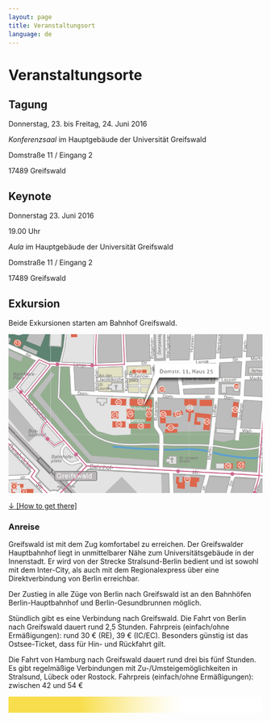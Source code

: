 ```yaml
---
layout: page
title: Veranstaltungsort
language: de
---
```



# Veranstaltungsorte

## Tagung
Donnerstag, 23. bis Freitag, 24. Juni 2016

*Konferenzsaal* im Hauptgebäude der Universität Greifswald

Domstraße 11 / Eingang 2

17489 Greifswald

## Keynote
Donnerstag 23. Juni 2016

19.00 Uhr

*Aula*
im Hauptgebäude der Universität Greifswald

Domstraße 11 / Eingang 2

17489 Greifswald


## Exkursion
Beide Exkursionen starten am Bahnhof Greifswald.

![map](../images/map.jpg)

<a href="../files/Conf_GettingHere_Web.pdf" class="download">↓ [How to get there]</a><br>

### Anreise
Greifswald ist mit dem Zug komfortabel zu erreichen. Der Greifswalder Hauptbahnhof liegt in unmittelbarer Nähe zum Universitätsgebäude in der Innenstadt. Er wird von der Strecke Stralsund-Berlin bedient und ist  sowohl mit dem Inter-City, als auch mit dem Regionalexpress über eine Direktverbindung von Berlin erreichbar.

Der Zustieg in alle Züge von Berlin nach Greifswald ist an den Bahnhöfen Berlin-Hauptbahnhof und Berlin-Gesundbrunnen möglich.

Stündlich gibt es eine Verbindung nach Greifswald. Die Fahrt von Berlin nach Greifswald dauert rund 2,5 Stunden.
Fahrpreis (einfach/ohne Ermäßigungen): rund 30 € (RE), 39 € (IC/EC). Besonders günstig ist das Ostsee-Ticket, dass für Hin- und Rückfahrt gilt.

Die Fahrt von Hamburg nach Greifswald dauert rund drei bis fünf Stunden. Es gibt regelmäßige Verbindungen mit Zu-/Umsteigemöglichkeiten in Stralsund, Lübeck oder Rostock.
Fahrpreis (einfach/ohne Ermäßigungen): zwischen 42 und 54 €



![Separator](../images/separator.png)
